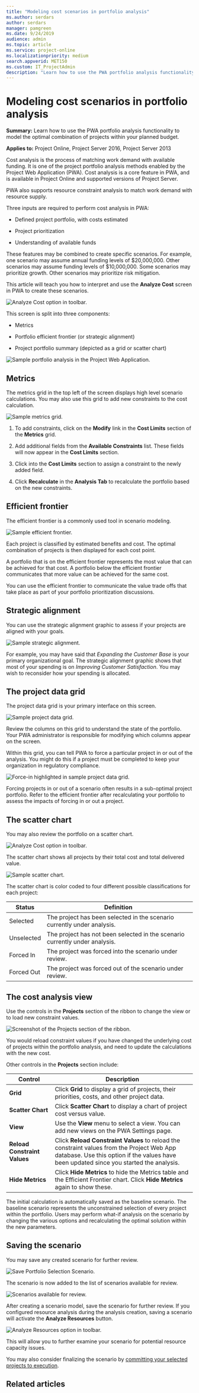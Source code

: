 ```yaml
---
title: "Modeling cost scenarios in portfolio analysis"
ms.author: serdars
author: serdars
manager: pamgreen
ms.date: 9/24/2019
audience: admin
ms.topic: article
ms.service: project-online
ms.localizationpriority: medium
search.appverid: MET150
ms.custom: IT_ProjectAdmin
description: "Learn how to use the PWA portfolio analysis functionality to model the optimal combination of projects within your planned budget."
---
```


# Modeling cost scenarios in portfolio analysis

**Summary:** Learn how to use the PWA portfolio analysis functionality to model the optimal combination of projects within your planned budget.

**Applies to:** Project Online, Project Server 2016, Project Server 2013

Cost analysis is the process of matching work demand with available funding. It is one of the project portfolio analysis methods enabled by the Project Web Application (PWA). Cost analysis is a core feature in PWA, and is available in Project Online and supported versions of Project Server.

PWA also supports resource constraint analysis to match work demand with resource supply.

Three inputs are required to perform cost analysis in PWA:

- Defined project portfolio, with costs estimated

- Project prioritization

- Understanding of available funds

These features may be combined to create specific scenarios. For example, one scenario may assume annual funding levels of $20,000,000. Other scenarios may assume funding levels of $10,000,000. Some scenarios may prioritize growth. Other scenarios may prioritize risk mitigation.

This article will teach you how to interpret and use the **Analyze Cost** screen in PWA to create these scenarios.

![Analyze Cost option in toolbar.](media/11-image1.png)

This screen is split into three components:

- Metrics

- Portfolio efficient frontier (or strategic alignment)

- Project portfolio summary (depicted as a grid or scatter chart)

![Sample portfolio analysis in the Project Web Application.](media/01-image1.png)

## Metrics

The metrics grid in the top left of the screen displays high level scenario calculations. You may also use this grid to add new constraints to the cost calculation.

![Sample metrics grid.](media/11-image3.png)

1. To add constraints, click on the **Modify** link in the **Cost Limits** section of the **Metrics** grid.

2. Add additional fields from the **Available Constraints** list. These fields will now appear in the **Cost Limits** section.

3. Click into the **Cost Limits** section to assign a constraint to the newly added field.

4. Click **Recalculate** in the **Analysis Tab** to recalculate the portfolio based on the new constraints.

## Efficient frontier

The efficient frontier is a commonly used tool in scenario modeling.

![Sample efficient frontier.](media/11-image4.png)

Each project is classified by estimated benefits and cost. The optimal combination of projects is then displayed for each cost point.

A portfolio that is on the efficient frontier represents the most value that can be achieved for that cost. A portfolio below the efficient frontier communicates that more value can be achieved for the same cost.

You can use the efficient frontier to communicate the value trade offs that take place as part of your portfolio prioritization discussions.

## Strategic alignment

You can use the strategic alignment graphic to assess if your projects are aligned with your goals.

![Sample strategic alignment.](media/11-image5.png)

For example, you may have said that *Expanding the Customer Base* is your primary organizational goal. The strategic alignment graphic shows that most of your spending is on *Improving Customer Satisfaction*. You may wish to reconsider how your spending is allocated.

## The project data grid

The project data grid is your primary interface on this screen.

![Sample project data grid.](media/11-image6.png)

Review the columns on this grid to understand the state of the portfolio. Your PWA administrator is responsible for modifying which columns appear on the screen.

Within this grid, you can tell PWA to force a particular project in or out of the analysis. You might do this if a project must be completed to keep your organization in regulatory compliance.

![Force-in highlighted in sample project data grid.](media/11-image7.png)

Forcing projects in or out of a scenario often results in a sub-optimal project portfolio. Refer to the efficient frontier after recalculating your portfolio to assess the impacts of forcing in or out a project.

## The scatter chart

You may also review the portfolio on a scatter chart.

![Analyze Cost option in toolbar.](media/11-image8.png)

The scatter chart shows all projects by their total cost and total delivered value.

![Sample scatter chart.](media/11-image9.png)

The scatter chart is color coded to four different possible classifications for each project:

| Status     | Definition                                                                  |
| ---------- | --------------------------------------------------------------------------- |
| Selected   | The project has been selected in the scenario currently under analysis.     |
| Unselected | The project has not been selected in the scenario currently under analysis. |
| Forced In  | The project was forced into the scenario under review.                      |
| Forced Out | The project was forced out of the scenario under review.                    |

## The cost analysis view

Use the controls in the **Projects** section of the ribbon to change the view or to load new constraint values.

![Screenshot of the Projects section of the ribbon.](media/11-image10.png)

You would reload constraint values if you have changed the underlying cost of projects within the portfolio analysis, and need to update the calculations with the new cost.

Other controls in the **Projects** section include:

| **Control**                  | **Description**                                                                                                                                                                       |
| ---------------------------- | ------------------------------------------------------------------------------------------------------------------------------------------------------------------------------------- |
| **Grid**                     | Click **Grid** to display a grid of projects, their priorities, costs, and other project data.                                                                                        |
| **Scatter Chart**            | Click **Scatter Chart** to display a chart of project cost versus value.                                                                                                              |
| **View**                     | Use the **View** menu to select a view. You can add new views on the PWA Settings page.                                                                                               |
| **Reload Constraint Values** | Click **Reload Constraint Values** to reload the constraint values from the Project Web App database. Use this option if the values have been updated since you started the analysis. |
| **Hide Metrics**             | Click **Hide Metrics** to hide the Metrics table and the Efficient Frontier chart. Click **Hide Metrics** again to show these.                                                        |

The initial calculation is automatically saved as the baseline scenario. The baseline scenario represents the unconstrained selection of every project within the portfolio. Users may perform what-if analysis on the scenario by changing the various options and recalculating the optimal solution within the new parameters.

## Saving the scenario

You may save any created scenario for further review.

![Save Portfolio Selection Scenario.](media/11-image11.png)

The scenario is now added to the list of scenarios available for review.

![Scenarios available for review.](media/11-image12.png)

After creating a scenario model, save the scenario for further review. If you configured resource analysis during the analysis creation, saving a scenario will activate the **Analyze Resources** button.

![Analyze Resources option in toolbar.](media/11-image13.png)

This will allow you to further examine your scenario for potential resource capacity issues.

You may also consider finalizing the scenario by [committing your selected projects to execution](committing-the-scenario.md).

## Related articles
